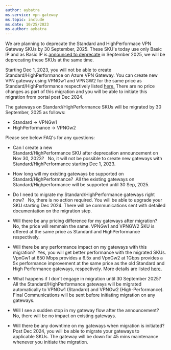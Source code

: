 ```yaml
---
author: aybatra
ms.service: vpn-gateway
ms.topic: include
ms.date: 10/25/2023	
ms.author: aybatra
---
```


We are planning to deprecate the Standard and HighPerformace VPN Gateway SKUs by 30 September, 2025. These SKU's today use only Basic IP and as Basic IP is [announced to deprecate](https://azure.microsoft.com/en-in/updates/upgrade-to-standard-sku-public-ip-addresses-in-azure-by-30-september-2025-basic-sku-will-be-retired/#:~:text=On%2030%20September%202025%2C%20Basic%20SKU%20public%20IP,to%20create%20new%20ones%20after%2031%20March%202025.) in September 2025, we will be deprecating these SKUs at the same time. 

Starting Dec 1, 2023, you will not be able to create Standard/HighPerformance on Azure VPN Gateway. You can create new VPN gateway using VPNGw1 and VPNGW2 for the same price as Standard/HighPerformance respectively listed [here.](vpn-gateway-gwsku-legacy-include.md) There are no price changes as part of this migration and you will be able to initiate this migration from portal post Dec 2024. 

The gateways on Standard/HighPerformance SKUs will be migrated by 30 September, 2025 as follows:
* Standard -> VPNGw1
* HighPerformance -> VPNGw2 

Please see below FAQ's for any questions:
* Can I create a new Standard/HighPerformance SKU after deprecation announcement on Nov 30, 2023?  
    No, it will not be possible to create new gateways with Standard/HighPerformance starting Dec 1, 2023.

* How long will my existing gateways be supported on Standard/HighPerformance? 
    All the existing gateways on Standard/Highperformance will be supported until 30 Sep, 2025.

* Do I need to migrate my Standard/HighPerformance gateways right now?  
    No, there is no action required. You will be able to upgrade your SKU starting Dec 2024. There will be communications sent with detailed documentation on the migration step. 

* Will there be any pricing difference for my gateways after migration? 
    No, the price will remmain the same. VPNGw1 and VPNGW2 SKU is offered at the same price as Standard and HighPerformance respectively.   

* Will there be any performance impact on my gateways with this migration? 
    Yes, you will get better performance with the migrated SKUs. VpnGw1 at 650 Mbps provides a 6.5x and VpnGw2 at 1Gbps provides a 5x performance improvement at the same price as the old Standard and High Performance gateways, respectively. More details are listed [here.](https://learn.microsoft.com/en-us/azure/vpn-gateway/vpn-gateway-about-vpn-gateway-settings#benchmark)

* What happens if I don't engage in migration until 30 September 2025?  
    All the Standard/HighPerformance gateways will be migrated automatically to VPNGw1 (Standard) and VPNGw2 (High-Performance). Final Communications will be sent before initiating migration on any gateways.  

* Will I see a sudden stop in my gateway flow after the announcement? 
    No, there will be no impact on existing gateways. 

* Will there be any downtime on my gateways when migration is initiated? 
    Post Dec 2024, you will be able to migrate your gateways to applicable SKUs. The gateway will be down for 45 mins maintenance whenever you initiate the migration.

